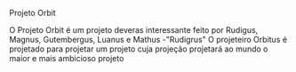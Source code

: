 Projeto Orbit

O Projeto Orbit é um projeto deveras interessante feito por Rudigus, Magnus, Gutembergus, Luanus e Mathus
-"Rudigrus"
O projeteiro Orbitus é projetado para projetar um projeto cuja projeção projetará ao mundo o maior e mais ambicioso projeto
